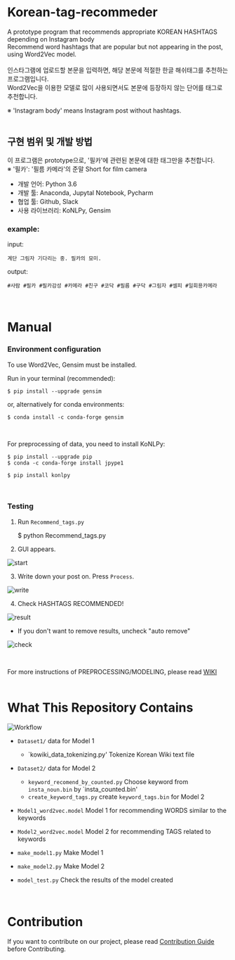 # Korean-tag-recommeder  

A prototype program that recommends appropriate KOREAN HASHTAGS depending on Instagram body  
Recommend word hashtags that are popular but not appearing in the post, using Word2Vec model.  
<br>
인스타그램에 업로드할 본문을 입력하면, 해당 본문에 적절한 한글 해쉬태그를 추천하는 프로그램입니다.  
Word2Vec을 이용한 모델로 많이 사용되면서도 본문에 등장하지 않는 단어를 태그로 추천합니다.  

※ 'Instagram body' means Instagram post without hashtags.  
<br>

## 구현 범위 및 개발 방법  

이 프로그램은 prototype으로, '필카'에 관련된 본문에 대한 태그만을 추천합니다.  
※ '필카': '필름 카메라'의 준말 Short for film camera  

* 개발 언어: Python 3.6  
* 개발 툴: Anaconda, Jupytal Notebook, Pycharm  
* 협업 툴: Github, Slack  
* 사용 라이브러리: KoNLPy, Gensim  

### example:  

input:  

    계단 그림자 기다리는 중. 필카의 묘미.

output:  

    #사람 #필카 #필카감성 #카메라 #친구 #코닥 #필름 #구닥 #그림자 #셀피 #일회용카메라  


<br>

# Manual  

### Environment configuration  
To use Word2Vec, Gensim must be installed.  

  Run in your terminal (recommended):  

    $ pip install --upgrade gensim

  or, alternatively for conda environments:  

    $ conda install -c conda-forge gensim

<br>

For preprocessing of data, you need to install KoNLPy:

    $ pip install --upgrade pip
    $ conda -c conda-forge install jpype1

    $ pip install konlpy

<br>

### Testing

1) Run `Recommend_tags.py`

    $ python Recommend_tags.py

2) GUI appears.  

![start](https://github.com/CAU-OSS-2019/team-project-team18/blob/master/Readme_image/start.JPG)  

3) Write down your post on. Press `Process`.  

![write](https://github.com/CAU-OSS-2019/team-project-team18/blob/master/Readme_image/write_query.JPG)  

4) Check HASHTAGS RECOMMENDED!  

![result](https://github.com/CAU-OSS-2019/team-project-team18/blob/master/Readme_image/result.JPG)  

* If you don't want to remove results, uncheck "auto remove"  

![check](https://github.com/CAU-OSS-2019/team-project-team18/blob/master/Readme_image/autocheck.jpg)  

<br>

For more instructions of PREPROCESSING/MODELING, please read [WIKI](https://github.com/CAU-OSS-2019/team-project-team18/wiki)  
<br>

# What This Repository Contains  

![Workflow](https://github.com/CAU-OSS-2019/team-project-team18/blob/master/Readme_image/Modeling%20Workflow.jpg)

* `Dataset1/` data for Model 1  
  * `kowiki_data_tokenizing.py' Tokenize Korean Wiki text file  
* `Dataset2/` data for Model 2  
  * `keyword_recomend_by_counted.py` Choose keyword from `insta_noun.bin` by `insta_counted.bin'
  * `create_keyword_tags.py` create `keyword_tags.bin` for Model 2  

* `Model1_word2vec.model` Model 1 for recommending WORDS similar to the keywords  
* `Model2_word2vec.model` Model 2 for recommending TAGS related to keywords  
* `make_model1.py` Make Model 1  
* `make_model2.py` Make Model 2  
* `model_test.py` Check the results of the model created  

<br>  

# Contribution  
If you want to contribute on our project, please read [Contribution Guide](https://github.com/CAU-OSS-2019/team-project-team18/blob/master/Contribution_Guide.md) before Contributing.  

<br>
